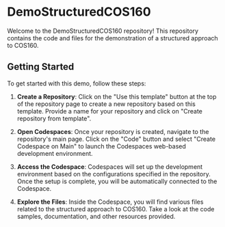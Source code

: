 # DemoStructuredCOS160

Welcome to the DemoStructuredCOS160 repository! This repository contains the code and files for the demonstration of a structured approach to COS160.

## Getting Started

To get started with this demo, follow these steps:

1. **Create a Repository**: Click on the "Use this template" button at the top of the repository page to create a new repository based on this template. Provide a name for your repository and click on "Create repository from template".

2. **Open Codespaces**: Once your repository is created, navigate to the repository's main page. Click on the "Code" button and select "Create Codespace on Main" to launch the Codespaces web-based development environment.

3. **Access the Codespace**: Codespaces will set up the development environment based on the configurations specified in the repository. Once the setup is complete, you will be automatically connected to the Codespace.

4. **Explore the Files**: Inside the Codespace, you will find various files related to the structured approach to COS160. Take a look at the code samples, documentation, and other resources provided.
